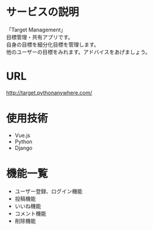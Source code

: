 # サービスの説明
「Target Management」  
目標管理・共有アプリです。  
自身の目標を細分化目標を管理します。  
他のユーザーの目標をみれます。アドバイスをあげましょう。

# URL
http://target.pythonanywhere.com/
# 使用技術
- Vue.js  
- Python  
- Django
# 機能一覧
- ユーザー登録、ログイン機能
- 投稿機能
- いいね機能
- コメント機能
- 削除機能